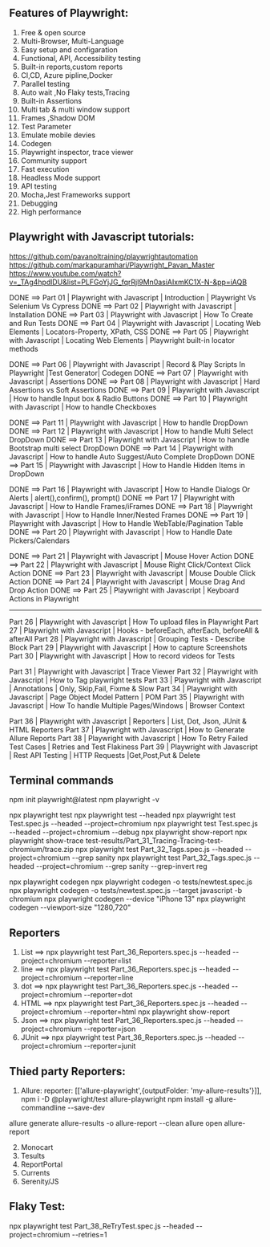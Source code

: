 Features of Playwright:
----------------------

01. Free & open source
02. Multi-Browser, Multi-Language
03. Easy setup and configaration
04. Functional, API, Accessibility testing
05. Built-in reports,custom reports
06. CI,CD, Azure pipline,Docker
07. Parallel testing
08. Auto wait ,No Flaky tests,Tracing
09. Built-in Assertions
10. Multi tab & multi window support
11. Frames ,Shadow DOM
12. Test Parameter
13. Emulate mobile devies
14. Codegen
15. Playwright inspector, trace viewer
16. Community support
17. Fast execution
18. Headless Mode support
19. API testing
20. Mocha,Jest Frameworks support
21. Debugging
22. High performance


Playwright with Javascript tutorials:
------------------------------------
https://github.com/pavanoltraining/playwrightautomation
https://github.com/markapuramhari/Playwright_Pavan_Master
https://www.youtube.com/watch?v=_TAg4hpdlDU&list=PLFGoYjJG_fqrRjl9Mn0asiAIxmKC1X-N-&pp=iAQB


DONE ==> Part 01 | Playwright with Javascript | Introduction | Playwright Vs Selenium Vs Cypress
DONE ==> Part 02 | Playwright with Javascript | Installation
DONE ==> Part 03 | Playwright with Javascript | How To Create and Run Tests
DONE ==> Part 04 | Playwright with Javascript | Locating Web Elements | Locators-Property, XPath, CSS
DONE ==> Part 05 | Playwright with Javascript | Locating Web Elements | Playwright built-in locator methods

DONE ==> Part 06 | Playwright with Javascript | Record & Play Scripts In Playwright |Test Generator| Codegen
DONE ==> Part 07 | Playwright with Javascript | Assertions
DONE ==> Part 08 | Playwright with Javascript | Hard Assertions vs Soft Assertions
DONE ==> Part 09 | Playwright with Javascript | How to handle Input box & Radio Buttons
DONE ==> Part 10 | Playwright with Javascript | How to handle Checkboxes

DONE ==> Part 11 | Playwright with Javascript | How to handle DropDown
DONE ==> Part 12 | Playwright with Javascript | How to handle Multi Select DropDown
DONE ==> Part 13 | Playwright with Javascript | How to handle Bootstrap multi select DropDown
DONE ==> Part 14 | Playwright with Javascript | How to handle Auto Suggest/Auto Complete DropDown
DONE ==> Part 15 | Playwright with Javascript | How to Handle Hidden Items in DropDown

DONE ==> Part 16 | Playwright with Javascript | How to Handle Dialogs Or Alerts | alert(),confirm(), prompt()
DONE ==> Part 17 | Playwright with Javascript | How to Handle Frames/iFrames
DONE ==> Part 18 | Playwright with Javascript | How to Handle Inner/Nested Frames
DONE ==> Part 19 | Playwright with Javascript | How to Handle WebTable/Pagination Table
DONE ==> Part 20 | Playwright with Javascript | How to Handle Date Pickers/Calendars

DONE ==> Part 21 | Playwright with Javascript | Mouse Hover Action
DONE ==> Part 22 | Playwright with Javascript | Mouse Right Click/Context Click Action
DONE ==> Part 23 | Playwright with Javascript | Mouse Double Click Action
DONE ==> Part 24 | Playwright with Javascript | Mouse Drag And Drop Action
DONE ==> Part 25 | Playwright with Javascript | Keyboard Actions in Playwright

--------------------------------------------------------------------------------------

Part 26 | Playwright with Javascript | How To upload files in Playwright
Part 27 | Playwright with Javascript | Hooks - beforeEach, afterEach, beforeAll & afterAll
Part 28 | Playwright with Javascript | Grouping Tests - Describe Block
Part 29 | Playwright with Javascript | How to capture Screenshots
Part 30 | Playwright with Javascript | How to record videos for Tests

Part 31 | Playwright with Javascript | Trace Viewer
Part 32 | Playwright with Javascript | How to Tag playwright tests
Part 33 | Playwright with Javascript | Annotations | Only, Skip,Fail, Fixme & Slow
Part 34 | Playwright with Javascript | Page Object Model Pattern | POM
Part 35 | Playwright with Javascript | How To handle Multiple Pages/Windows | Browser Context

Part 36 | Playwright with Javascript | Reporters | List, Dot, Json, JUnit & HTML Reporters
Part 37 | Playwright with Javascript | How to Generate Allure Reports
Part 38 | Playwright with Javascript | How To Retry Failed Test Cases | Retries and Test Flakiness
Part 39 | Playwright with Javascript | Rest API Testing | HTTP Requests |Get,Post,Put & Delete


Terminal commands
-----------------
npm init playwright@latest
npm playwright -v

npx playwright test
npx playwright test --headed
npx playwright test Test.spec.js --headed --project=chromium
npx playwright test Test.spec.js --headed --project=chromium --debug
npx playwright show-report
npx playwright show-trace test-results/Part_31_Tracing-Tracing-test-chromium/trace.zip
npx playwright test Part_32_Tags.spec.js --headed --project=chromium --grep sanity
npx playwright test Part_32_Tags.spec.js --headed --project=chromium --grep sanity --grep-invert reg

npx playwright codegen
npx playwright codegen -o tests/newtest.spec.js
npx playwright codegen -o tests/newtest.spec.js --target javascript -b chromium
npx playwright codegen  --device "iPhone 13"
npx playwright codegen --viewport-size "1280,720"



Reporters
---------
1. List ==> 
npx playwright test Part_36_Reporters.spec.js --headed --project=chromium --reporter=list
2. line ==> 
npx playwright test Part_36_Reporters.spec.js --headed --project=chromium --reporter=line
3. dot ==> 
npx playwright test Part_36_Reporters.spec.js --headed --project=chromium --reporter=dot
4. HTML ==> 
npx playwright test Part_36_Reporters.spec.js --headed --project=chromium --reporter=html
npx playwright show-report
5. Json ==>
npx playwright test Part_36_Reporters.spec.js --headed --project=chromium --reporter=json
6. JUnit ==>
npx playwright test Part_36_Reporters.spec.js --headed --project=chromium --reporter=junit

Thied party Reporters:
-------------------
1. Allure:  reporter: [['allure-playwright',{outputFolder: 'my-allure-results'}]],
npm i -D @playwright/test allure-playwright
npm install -g allure-commandline --save-dev

allure generate allure-results -o allure-report --clean
allure open allure-report

2. Monocart
3. Tesults
4. ReportPortal
5. Currents
6. Serenity/JS

Flaky Test:
-----------

npx playwright test Part_38_ReTryTest.spec.js --headed --project=chromium --retries=1

